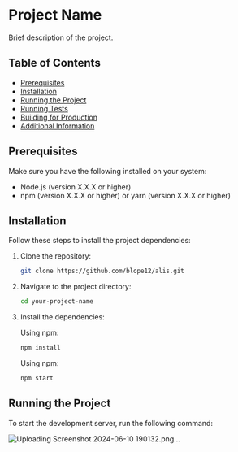 







# Project Name

Brief description of the project.

## Table of Contents

- [Prerequisites](#prerequisites)
- [Installation](#installation)
- [Running the Project](#running-the-project)
- [Running Tests](#running-tests)
- [Building for Production](#building-for-production)
- [Additional Information](#additional-information)

## Prerequisites

Make sure you have the following installed on your system:

- Node.js (version X.X.X or higher)
- npm (version X.X.X or higher) or yarn (version X.X.X or higher)

## Installation

Follow these steps to install the project dependencies:

1. Clone the repository:

    ```bash
    git clone https://github.com/blope12/alis.git
    ```

2. Navigate to the project directory:

    ```bash
    cd your-project-name
    ```

3. Install the dependencies:

    Using npm:
    ```bash
    npm install
    ```

    Using npm:
    ```bash
    npm start
    ```

## Running the Project

To start the development server, run the following command:








![Uploading Screenshot 2024-06-10 190132.png…]()
